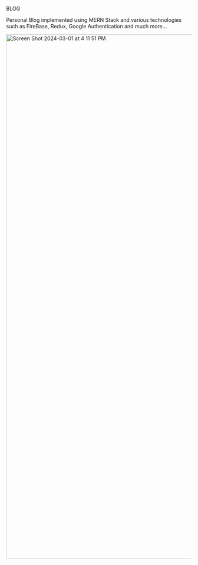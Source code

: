 BLOG

Personal Blog implemented using MERN Stack
and various technologies such as FireBase, Redux,
Google Authentication and much more...

<img width="1421" alt="Screen Shot 2024-03-01 at 4 11 51 PM" src="https://github.com/muhammadhamza14210/Blog/assets/63776709/9cd3e11d-12b8-4b5b-a91b-a23e1bdb3837">
